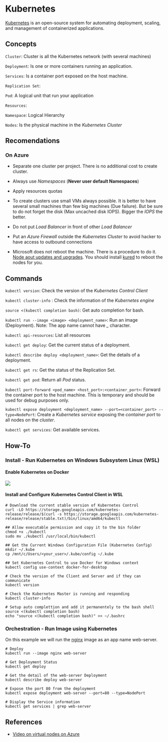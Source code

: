 # Kubernetes

[Kubernetes]( https://kubernetes.io/ ) is an open-source system for automating deployment, scaling, and management of containerized applications.

## Concepts

`Cluster`: Cluster is all the Kubernetes network (with several machines)

`Deployment`: Is one or more containers running an application.

`Services`: Is a container port exposed on the host machine.

`Replication Set`:

`Pod`: A logical unit that run your application

`Resources`: 

`Namespace`: Logical Hierarchy

`Nodes`: Is the physical machine in the *Kubernetes Cluster*

## Recomendations

### On Azure 

- Separate one cluster per project. There is no additional cost to create cluster.

- Always use *Namespaces* (**Never user default Namespaces**)

- Apply resources quotas 

- To create clusters use small VMs always possible. It is better to have several small machines than few big machines (Due failure). But be sure to do not forget the disk (Max uncached disk IOPS). Bigger the *IOPS* the better.

- Do not put *Load Balancer* in front of other *Load Balancer*

- Put an *Azure Firewall* outside the *Kubernetes Cluster* to avoid hacker to have access to outbound connections

- Microsoft does not reboot the machine. There is a procedure to do it. [Node aout updates and upgrades](http://tinyurl.com/wphp8jw). You should install [kured]() to reboot the nodes for you.

## Commands

`kubectl version`: Check the version of the *Kubernetes Control Client*

`kubectl cluster-info` : Check the information of the *Kubernetes engine*

`source <(kubectl completion bash)`: Get auto completion for bash.

`kubectl run --image <image> <deployment_name>`: Run an image (Deployment). Note: The app name cannot have *_* character.

`kubectl api-resources`: List all resources

`kubectl get deploy`: Get the current status of a deployment.

`kubectl describe deploy <deployment_name>`: Get the details of a deployment.

`kubectl get rs`: Get the status of the Replication Set.

`kubectl get pod`: Return all *Pod* status.

`kubectl port-forward <pod_name> <host_port>:<container_port>`: Forward the container port to the host machine. This is temporary and should be used for debug purposes only.

`kubectl expose deployment <deployment_name> --port=<container_port> --type=NodePort`: Create a *Kubernetes service* exposing the *container port* to all nodes on the *cluster*. 

`kubectl get services`: Get available services.

## How-To

### Install - Run Kubernetes on Windows Subsystem Linux (WSL)

#### Enable Kubernetes on Docker

![](http://tinyurl.com/yabue3r2)

#### Install and Configure Kubernetes Control Client in WSL

```shell
# Download the current stable version of Kubernetes Control
curl -LO https://storage.googleapis.com/kubernetes-release/release/$(curl -s https://storage.googleapis.com/kubernetes-release/release/stable.txt)/bin/linux/amd64/kubectl 

## Allow executable permission and copy it to the bin folder
chmod +x ./kubectl 
sudo mv ./kubectl /usr/local/bin/kubectl

## Get the Current Windows Configuration File (Kubernetes Config)
mkdir ~/.kube
cp /mnt/c/Users/<your_user>/.kube/config ~/.kube

## Set Kubernetes Control to use Docker for Windows context 
kubectl config use-context docker-for-desktop

# Check the version of the Client and Server and if they can communicate
kubectl version

# Check the Kubernetes Master is running and responding
kubectl cluster-info

# Setup auto complettion and add it permanentely to the bash shell
source <(kubectl completion bash)
echo "source <(kubectl completion bash)" >> ~/.bashrc
```

### Orchestration - Run Image using Kubernetes

On this example we will run the [nginx](https://nginx.org/en/) image as an app name web-server.

```shell
# Deploy 
kubectl run --image nginx web-server

# Get Deployment Status
kubectl get deploy

# Get the detail of the web-server Deployment
kubectl describe deploy web-server

# Expose the port 80 from the deployment
kubectl expose deployment web-server --port=80 --type=NodePort

# Display the Service information
kubectl get services | grep web-server
```

## References 

- [Video on virtual nodes on Azure](https://mail.google.com/mail/u/0/#inbox/KtbxLxGvZbRdrBpGqffDtFpzzSDrkpLvVB?projector=1)








